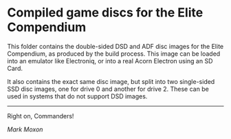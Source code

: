# Compiled game discs for the Elite Compendium

This folder contains the double-sided DSD and ADF disc images for the Elite Compendium, as produced by the build process. This image can be loaded into an emulator like Electroniq, or into a real Acorn Electron using an SD Card.

It also contains the exact same disc image, but split into two single-sided SSD disc images, one for drive 0 and another for drive 2. These can be used in systems that do not support DSD images.

---

Right on, Commanders!

_Mark Moxon_